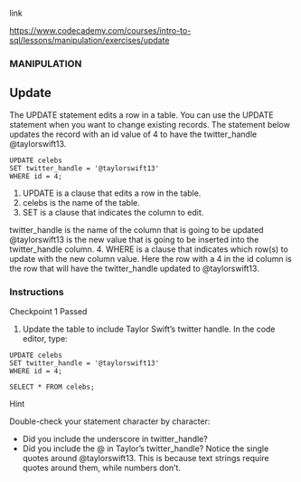 link 

https://www.codecademy.com/courses/intro-to-sql/lessons/manipulation/exercises/update


### MANIPULATION

## Update

The UPDATE statement edits a row in a table. You can use the UPDATE statement when you want to change existing records. The statement below updates the record with an id value of 4 to have the twitter_handle @taylorswift13.
```
UPDATE celebs 
SET twitter_handle = '@taylorswift13' 
WHERE id = 4; 
```
1. UPDATE is a clause that edits a row in the table.
2. celebs is the name of the table.
3. SET is a clause that indicates the column to edit.

twitter_handle is the name of the column that is going to be updated
@taylorswift13 is the new value that is going to be inserted into the twitter_handle column.
4. WHERE is a clause that indicates which row(s) to update with the new column value. Here the row with a 4 in the id column is the row that will have the twitter_handle updated to @taylorswift13.


### Instructions
Checkpoint 1 Passed
1. Update the table to include Taylor Swift’s twitter handle. In the code editor, type:
```
UPDATE celebs 
SET twitter_handle = '@taylorswift13' 
WHERE id = 4; 

SELECT * FROM celebs;
```
Hint

Double-check your statement character by character:

- Did you include the underscore in twitter_handle?
- Did you include the @ in Taylor’s twitter_handle?
Notice the single quotes around @taylorswift13. This is because text strings require quotes around them, while numbers don’t.

